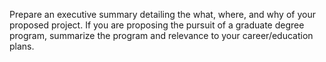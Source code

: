 Prepare an executive summary detailing the what, where, and why of your proposed project․ If you are proposing the pursuit of a graduate degree program, summarize the program and relevance to your career/education plans․

